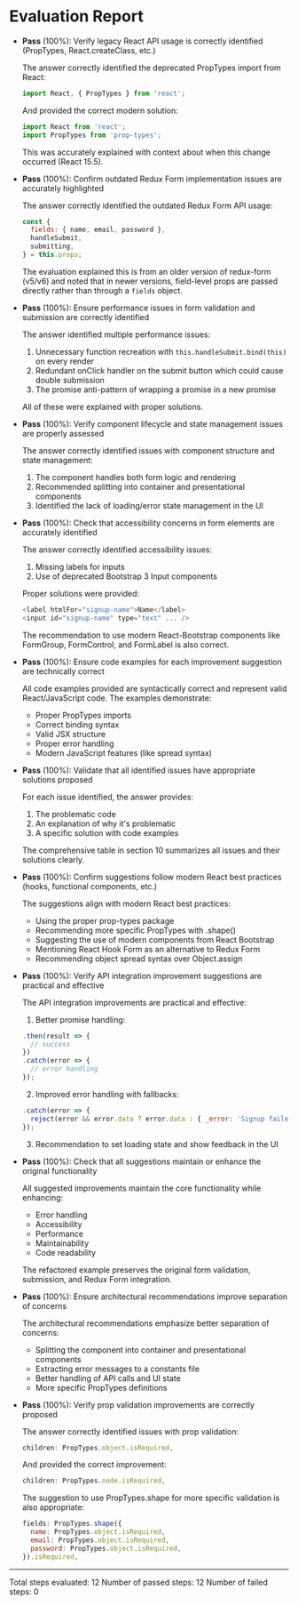 # Evaluation Report

- **Pass** (100%): Verify legacy React API usage is correctly identified (PropTypes, React.createClass, etc.)

    The answer correctly identified the deprecated PropTypes import from React:
    ```js
    import React, { PropTypes } from 'react';
    ```
    
    And provided the correct modern solution:
    ```js
    import React from 'react';
    import PropTypes from 'prop-types';
    ```
    
    This was accurately explained with context about when this change occurred (React 15.5).

- **Pass** (100%): Confirm outdated Redux Form implementation issues are accurately highlighted

    The answer correctly identified the outdated Redux Form API usage:
    ```js
    const {
      fields: { name, email, password },
      handleSubmit,
      submitting,
    } = this.props;
    ```
    
    The evaluation explained this is from an older version of redux-form (v5/v6) and noted that in newer versions, field-level props are passed directly rather than through a `fields` object.

- **Pass** (100%): Ensure performance issues in form validation and submission are correctly identified

    The answer identified multiple performance issues:
    1. Unnecessary function recreation with `this.handleSubmit.bind(this)` on every render
    2. Redundant onClick handler on the submit button which could cause double submission
    3. The promise anti-pattern of wrapping a promise in a new promise

    All of these were explained with proper solutions.

- **Pass** (100%): Verify component lifecycle and state management issues are properly assessed

    The answer correctly identified issues with component structure and state management:
    1. The component handles both form logic and rendering
    2. Recommended splitting into container and presentational components
    3. Identified the lack of loading/error state management in the UI

- **Pass** (100%): Check that accessibility concerns in form elements are accurately identified

    The answer correctly identified accessibility issues:
    1. Missing labels for inputs
    2. Use of deprecated Bootstrap 3 Input components

    Proper solutions were provided:
    ```js
    <label htmlFor="signup-name">Name</label>
    <input id="signup-name" type="text" ... />
    ```

    The recommendation to use modern React-Bootstrap components like FormGroup, FormControl, and FormLabel is also correct.

- **Pass** (100%): Ensure code examples for each improvement suggestion are technically correct

    All code examples provided are syntactically correct and represent valid React/JavaScript code. The examples demonstrate:
    - Proper PropTypes imports
    - Correct binding syntax
    - Valid JSX structure
    - Proper error handling
    - Modern JavaScript features (like spread syntax)

- **Pass** (100%): Validate that all identified issues have appropriate solutions proposed

    For each issue identified, the answer provides:
    1. The problematic code
    2. An explanation of why it's problematic
    3. A specific solution with code examples

    The comprehensive table in section 10 summarizes all issues and their solutions clearly.

- **Pass** (100%): Confirm suggestions follow modern React best practices (hooks, functional components, etc.)

    The suggestions align with modern React best practices:
    - Using the proper prop-types package
    - Recommending more specific PropTypes with .shape()
    - Suggesting the use of modern components from React Bootstrap
    - Mentioning React Hook Form as an alternative to Redux Form
    - Recommending object spread syntax over Object.assign

- **Pass** (100%): Verify API integration improvement suggestions are practical and effective

    The API integration improvements are practical and effective:
    1. Better promise handling:
    ```js
    .then(result => {
      // success
    })
    .catch(error => {
      // error handling
    });
    ```
    
    2. Improved error handling with fallbacks:
    ```js
    .catch(error => {
      reject(error && error.data ? error.data : { _error: 'Signup failed. Please try again.' });
    });
    ```
    
    3. Recommendation to set loading state and show feedback in the UI

- **Pass** (100%): Check that all suggestions maintain or enhance the original functionality

    All suggested improvements maintain the core functionality while enhancing:
    - Error handling
    - Accessibility
    - Performance
    - Maintainability
    - Code readability

    The refactored example preserves the original form validation, submission, and Redux Form integration.

- **Pass** (100%): Ensure architectural recommendations improve separation of concerns

    The architectural recommendations emphasize better separation of concerns:
    - Splitting the component into container and presentational components
    - Extracting error messages to a constants file
    - Better handling of API calls and UI state
    - More specific PropTypes definitions

- **Pass** (100%): Verify prop validation improvements are correctly proposed

    The answer correctly identified issues with prop validation:
    ```js
    children: PropTypes.object.isRequired,
    ```
    
    And provided the correct improvement:
    ```js
    children: PropTypes.node.isRequired,
    ```
    
    The suggestion to use PropTypes.shape for more specific validation is also appropriate:
    ```js
    fields: PropTypes.shape({
      name: PropTypes.object.isRequired,
      email: PropTypes.object.isRequired,
      password: PropTypes.object.isRequired,
    }).isRequired,
    ```

---

Total steps evaluated: 12
Number of passed steps: 12
Number of failed steps: 0